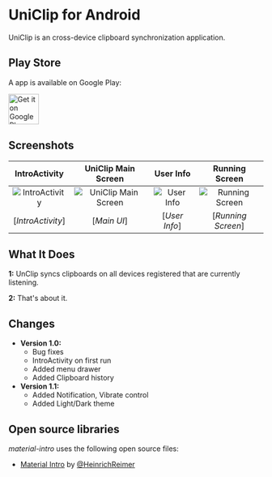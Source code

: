 
UniClip for Android
=======================

UniClip is an cross-device clipboard synchronization application. 


Play Store
----
A app is available on Google Play:

<a href="#">
	<img alt="Get it on Google Play" src="https://play.google.com/intl/en_us/badges/images/generic/en-play-badge.png" height="60" />
</a>

Screenshots
-----------

| IntroActivity | UniClip Main Screen | User Info | Running Screen |
|:-:|:-:|:-:|:-:|
| ![IntroActivity][12] | ![UniClip Main Screen][13] | ![User Info][14] | ![Running Screen][15] |
| [_IntroActivity_] | [_Main UI_] | [_User Info_] | [_Running Screen_] |


What It Does
-----

**1:** UnClip syncs clipboards on all devices registered that are currently listening.

**2:** That's about it.

Changes
-------

* **Version 1.0:**
    * Bug fixes
    * IntroActivity on first run
    * Added menu drawer
    * Added Clipboard history
* **Version 1.1:**
    * Added Notification, Vibrate control
    * Added Light/Dark theme

Open source libraries
-------

*material-intro* uses the following open source files:

* [Material Intro][5] by [@HeinrichReimer][6]


[5]: https://github.com/piyushagade/material-intro
[6]: https://github.com/HeinrichReimer

[12]: http://i.imgur.com/JaTbpka.png
[13]: http://i.imgur.com/Zm04vKH.png
[14]: http://i.imgur.com/62BYx6M.png
[15]: http://i.imgur.com/97woBUD.png
